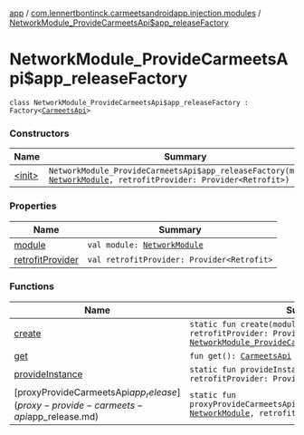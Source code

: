 [app](../../index.md) / [com.lennertbontinck.carmeetsandroidapp.injection.modules](../index.md) / [NetworkModule_ProvideCarmeetsApi$app_releaseFactory](./index.md)

# NetworkModule_ProvideCarmeetsApi$app_releaseFactory

`class NetworkModule_ProvideCarmeetsApi$app_releaseFactory : Factory<`[`CarmeetsApi`](../../com.lennertbontinck.carmeetsandroidapp.networks/-carmeets-api/index.md)`>`

### Constructors

| Name | Summary |
|---|---|
| [&lt;init&gt;](-init-.md) | `NetworkModule_ProvideCarmeetsApi$app_releaseFactory(module: `[`NetworkModule`](../-network-module/index.md)`, retrofitProvider: Provider<Retrofit>)` |

### Properties

| Name | Summary |
|---|---|
| [module](module.md) | `val module: `[`NetworkModule`](../-network-module/index.md) |
| [retrofitProvider](retrofit-provider.md) | `val retrofitProvider: Provider<Retrofit>` |

### Functions

| Name | Summary |
|---|---|
| [create](create.md) | `static fun create(module: `[`NetworkModule`](../-network-module/index.md)`, retrofitProvider: Provider<Retrofit>): `[`NetworkModule_ProvideCarmeetsApi$app_releaseFactory`](./index.md) |
| [get](get.md) | `fun get(): `[`CarmeetsApi`](../../com.lennertbontinck.carmeetsandroidapp.networks/-carmeets-api/index.md) |
| [provideInstance](provide-instance.md) | `static fun provideInstance(module: `[`NetworkModule`](../-network-module/index.md)`, retrofitProvider: Provider<Retrofit>): `[`CarmeetsApi`](../../com.lennertbontinck.carmeetsandroidapp.networks/-carmeets-api/index.md) |
| [proxyProvideCarmeetsApi$app_release](proxy-provide-carmeets-api$app_release.md) | `static fun proxyProvideCarmeetsApi$app_release(instance: `[`NetworkModule`](../-network-module/index.md)`, retrofit: Retrofit): `[`CarmeetsApi`](../../com.lennertbontinck.carmeetsandroidapp.networks/-carmeets-api/index.md) |
